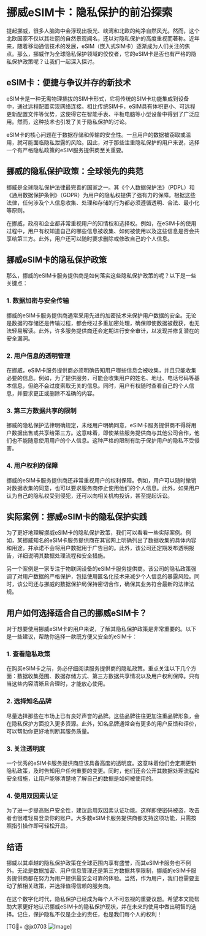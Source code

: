 # 挪威eSIM卡：隐私保护的前沿探索

提起挪威，很多人脑海中会浮现出极光、峡湾和北欧的纯净自然风光。然而，这个北欧国家不仅以其壮丽的自然景观闻名，还以对隐私保护的高度重视而著称。近年来，随着移动通信技术的发展，eSIM（嵌入式SIM卡）逐渐成为人们关注的焦点。那么，挪威作为全球隐私保护领域的佼佼者，它的eSIM卡是否也有严格的隐私保护政策呢？让我们一起深入探讨。

## eSIM卡：便捷与争议并存的新技术

eSIM卡是一种无需物理插拔的SIM卡形式，它将传统的SIM卡功能集成到设备中，通过远程配置实现网络连接。相比传统SIM卡，eSIM具有体积更小、可远程更新配置文件等优势，这使得它在智能手表、平板电脑等小型设备中得到了广泛应用。然而，这种技术也引发了关于隐私保护的讨论。

eSIM卡的核心问题在于数据存储和传输的安全性。一旦用户的数据被窃取或滥用，就可能面临隐私泄露的风险。因此，对于那些注重隐私保护的用户来说，选择一个有严格隐私政策的eSIM服务提供商至关重要。

## 挪威的隐私保护政策：全球领先的典范

挪威是全球隐私保护法律最完善的国家之一。其《个人数据保护法》（PDPL）和《通用数据保护条例》（GDPR）为用户的隐私权提供了强有力的保障。根据这些法律，任何涉及个人信息收集、处理和存储的行为都必须遵循透明、合法、最小化等原则。

在挪威，政府和企业都非常重视用户的知情权和选择权。例如，在eSIM卡的使用过程中，用户有权知道自己的哪些信息被收集、如何被使用以及这些信息是否会共享给第三方。此外，用户还可以随时要求删除或修改自己的个人信息。

## 挪威eSIM卡的隐私保护政策

那么，挪威的eSIM卡服务提供商是如何落实这些隐私保护政策的呢？以下是一些关键点：

### 1. 数据加密与安全传输

挪威的eSIM卡服务提供商通常采用先进的加密技术来保护用户数据的安全。无论是数据的存储还是传输过程，都会经过多重加密处理，确保即使数据被截获，也无法轻易解读。此外，许多服务提供商还会定期进行安全审计，以发现并修复潜在的安全漏洞。

### 2. 用户信息的透明管理

在挪威，eSIM卡服务提供商必须明确告知用户哪些信息会被收集，并且只能收集必要的信息。例如，为了提供服务，可能会收集用户的姓名、地址、电话号码等基本信息，但绝不会过度索取无关的信息。同时，用户有权随时查看自己的个人信息，并要求更正或删除不准确的内容。

### 3. 第三方数据共享的限制

挪威的隐私保护法律明确规定，未经用户明确同意，eSIM卡服务提供商不得将用户数据出售或共享给第三方。这意味着，即使某些服务提供商与其他公司合作，他们也不能随意使用用户的个人信息。这种严格的限制有助于保护用户的隐私不受侵害。

### 4. 用户权利的保障

挪威的eSIM卡服务提供商还非常重视用户的权利保障。例如，用户可以随时撤销对数据收集的同意，也可以要求服务商停止使用他们的个人信息。此外，如果用户认为自己的隐私权受到侵犯，还可以向相关机构投诉，甚至提起诉讼。

## 实际案例：挪威eSIM卡的隐私保护实践

为了更好地理解挪威eSIM卡的隐私保护政策，我们可以看看一些实际案例。例如，某挪威知名的eSIM卡服务提供商在其官网上明确列出了数据收集的具体内容和用途，并承诺不会将用户数据用于广告目的。此外，该公司还定期发布透明报告，详细说明其数据处理流程和安全措施。

另一个案例是一家专注于物联网设备的eSIM卡服务提供商。该公司的隐私政策强调了对用户数据的严格保护，包括使用匿名化技术来减少个人信息的暴露风险。同时，该公司还与挪威的数据保护局保持密切合作，确保其业务符合最新的法律法规。

## 用户如何选择适合自己的挪威eSIM卡？

对于想要使用挪威eSIM卡的用户来说，了解其隐私保护政策是非常重要的。以下是一些建议，帮助你选择一款既方便又安全的eSIM卡：

### 1. 查看隐私政策

在购买eSIM卡之前，务必仔细阅读服务提供商的隐私政策。重点关注以下几个方面：数据收集范围、数据存储方式、第三方数据共享情况以及用户权利保障。只有当这些内容清晰且合理时，才能放心使用。

### 2. 选择知名品牌

尽量选择那些在市场上已有良好声誉的品牌。这些品牌往往更加注重品牌形象，会在隐私保护方面投入更多资源。此外，知名品牌通常会有更多的用户反馈和评价，可以帮助你更好地判断其服务质量。

### 3. 关注透明度

一个优秀的eSIM卡服务提供商应该具备高度的透明度。这意味着他们会定期更新隐私政策，及时告知用户任何重要的变更。同时，他们还会公开其数据处理流程和安全措施，让用户能够清楚地了解自己的数据是如何被使用的。

### 4. 使用双因素认证

为了进一步提高账户安全性，建议启用双因素认证功能。这样即使密码被盗，攻击者也很难轻易登录你的账户。大多数eSIM卡服务提供商都支持这项功能，只需按照指引操作即可轻松开启。

## 结语

挪威以其卓越的隐私保护政策在全球范围内享有盛誉，而其eSIM卡服务也不例外。无论是数据加密、用户信息管理还是第三方数据共享限制，挪威的eSIM卡服务提供商都在努力为用户提供最安全可靠的体验。当然，作为用户，我们也需要主动了解相关政策，并选择值得信赖的服务商。

在这个数字化时代，隐私保护已经成为每个人不可忽视的重要议题。希望本文能帮助大家更好地认识挪威eSIM卡的隐私保护现状，并在未来的使用中做出明智的选择。记住，保护隐私不仅是企业的责任，也是我们每个人的权利！

[TG💪+ @jx0703 ![Image](https://github.com/user-attachments/assets/dbca1d08-cadb-493c-b0ec-ad6f7a83f270)]